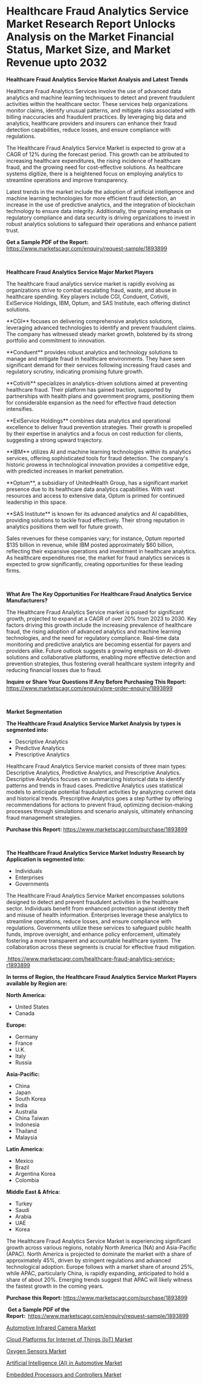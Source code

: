 <p><h1>Healthcare Fraud Analytics Service Market Research Report Unlocks Analysis on the Market Financial Status, Market Size, and Market Revenue upto 2032</h1></p><p><strong>Healthcare Fraud Analytics Service Market Analysis and Latest Trends</strong></p>
<p><p>Healthcare Fraud Analytics Services involve the use of advanced data analytics and machine learning techniques to detect and prevent fraudulent activities within the healthcare sector. These services help organizations monitor claims, identify unusual patterns, and mitigate risks associated with billing inaccuracies and fraudulent practices. By leveraging big data and analytics, healthcare providers and insurers can enhance their fraud detection capabilities, reduce losses, and ensure compliance with regulations.</p><p>The Healthcare Fraud Analytics Service Market is expected to grow at a CAGR of 12% during the forecast period. This growth can be attributed to increasing healthcare expenditures, the rising incidence of healthcare fraud, and the growing need for cost-effective solutions. As healthcare systems digitize, there is a heightened focus on employing analytics to streamline operations and improve transparency.</p><p>Latest trends in the market include the adoption of artificial intelligence and machine learning technologies for more efficient fraud detection, an increase in the use of predictive analytics, and the integration of blockchain technology to ensure data integrity. Additionally, the growing emphasis on regulatory compliance and data security is driving organizations to invest in robust analytics solutions to safeguard their operations and enhance patient trust.</p></p>
<p><strong>Get a Sample PDF of the Report:&nbsp;</strong> <a href="https://www.marketscagr.com/enquiry/request-sample/1893899?utm_campaign=2194&utm_medium=2&utm_source=Github&utm_content=ia&utm_term=11032025&utm_id=healthcare-fraud-analytics-service">https://www.marketscagr.com/enquiry/request-sample/1893899</a></p>
<p>&nbsp;</p>
<p><strong>Healthcare Fraud Analytics Service Major Market Players</strong></p>
<p><p>The healthcare fraud analytics service market is rapidly evolving as organizations strive to combat escalating fraud, waste, and abuse in healthcare spending. Key players include CGI, Conduent, Cotiviti, ExlService Holdings, IBM, Optum, and SAS Institute, each offering distinct solutions.</p><p>**CGI** focuses on delivering comprehensive analytics solutions, leveraging advanced technologies to identify and prevent fraudulent claims. The company has witnessed steady market growth, bolstered by its strong portfolio and commitment to innovation.</p><p>**Conduent** provides robust analytics and technology solutions to manage and mitigate fraud in healthcare environments. They have seen significant demand for their services following increasing fraud cases and regulatory scrutiny, indicating promising future growth.</p><p>**Cotiviti** specializes in analytics-driven solutions aimed at preventing healthcare fraud. Their platform has gained traction, supported by partnerships with health plans and government programs, positioning them for considerable expansion as the need for effective fraud detection intensifies.</p><p>**ExlService Holdings** combines data analytics and operational excellence to deliver fraud prevention strategies. Their growth is propelled by their expertise in analytics and a focus on cost reduction for clients, suggesting a strong upward trajectory.</p><p>**IBM** utilizes AI and machine learning technologies within its analytics services, offering sophisticated tools for fraud detection. The company's historic prowess in technological innovation provides a competitive edge, with predicted increases in market penetration.</p><p>**Optum**, a subsidiary of UnitedHealth Group, has a significant market presence due to its healthcare data analytics capabilities. With vast resources and access to extensive data, Optum is primed for continued leadership in this space.</p><p>**SAS Institute** is known for its advanced analytics and AI capabilities, providing solutions to tackle fraud effectively. Their strong reputation in analytics positions them well for future growth.</p><p>Sales revenues for these companies vary; for instance, Optum reported $135 billion in revenue, while IBM posted approximately $60 billion, reflecting their expansive operations and investment in healthcare analytics. As healthcare expenditures rise, the market for fraud analytics services is expected to grow significantly, creating opportunities for these leading firms.</p></p>
<p>&nbsp;</p>
<p><strong>What Are The Key Opportunities For Healthcare Fraud Analytics Service Manufacturers?</strong></p>
<p><p>The Healthcare Fraud Analytics Service market is poised for significant growth, projected to expand at a CAGR of over 20% from 2023 to 2030. Key factors driving this growth include the increasing prevalence of healthcare fraud, the rising adoption of advanced analytics and machine learning technologies, and the need for regulatory compliance. Real-time data monitoring and predictive analytics are becoming essential for payers and providers alike. Future outlook suggests a growing emphasis on AI-driven solutions and collaborative platforms, enabling more effective detection and prevention strategies, thus fostering overall healthcare system integrity and reducing financial losses due to fraud.</p></p>
<p><strong>Inquire or Share Your Questions If Any Before Purchasing This Report:</strong> <a href="https://www.marketscagr.com/enquiry/pre-order-enquiry/1893899?utm_campaign=2194&utm_medium=2&utm_source=Github&utm_content=ia&utm_term=11032025&utm_id=healthcare-fraud-analytics-service">https://www.marketscagr.com/enquiry/pre-order-enquiry/1893899</a></p>
<p>&nbsp;</p>
<p><strong>Market Segmentation</strong></p>
<p><strong>The Healthcare Fraud Analytics Service Market Analysis by types is segmented into:</strong></p>
<p><ul><li>Descriptive Analytics</li><li>Predictive Analytics</li><li>Prescriptive Analytics</li></ul></p>
<p><p>Healthcare Fraud Analytics Service market consists of three main types: Descriptive Analytics, Predictive Analytics, and Prescriptive Analytics. Descriptive Analytics focuses on summarizing historical data to identify patterns and trends in fraud cases. Predictive Analytics uses statistical models to anticipate potential fraudulent activities by analyzing current data and historical trends. Prescriptive Analytics goes a step further by offering recommendations for actions to prevent fraud, optimizing decision-making processes through simulations and scenario analysis, ultimately enhancing fraud management strategies.</p></p>
<p><strong>Purchase this Report:&nbsp;</strong><a href="https://www.marketscagr.com/purchase/1893899?utm_campaign=2194&utm_medium=2&utm_source=Github&utm_content=ia&utm_term=11032025&utm_id=healthcare-fraud-analytics-service">https://www.marketscagr.com/purchase/1893899</a></p>
<p>&nbsp;</p>
<p><strong>The Healthcare Fraud Analytics Service Market Industry Research by Application is segmented into:</strong></p>
<p><ul><li>Individuals</li><li>Enterprises</li><li>Governments</li></ul></p>
<p><p>The Healthcare Fraud Analytics Service Market encompasses solutions designed to detect and prevent fraudulent activities in the healthcare sector. Individuals benefit from enhanced protection against identity theft and misuse of health information. Enterprises leverage these analytics to streamline operations, reduce losses, and ensure compliance with regulations. Governments utilize these services to safeguard public health funds, improve oversight, and enhance policy enforcement, ultimately fostering a more transparent and accountable healthcare system. The collaboration across these segments is crucial for effective fraud mitigation.</p></p>
<p><a href="https://www.marketscagr.com/healthcare-fraud-analytics-service-r1893899?utm_campaign=2194&utm_medium=2&utm_source=Github&utm_content=ia&utm_term=11032025&utm_id=healthcare-fraud-analytics-service">&nbsp;https://www.marketscagr.com/healthcare-fraud-analytics-service-r1893899</a></p>
<p><strong>In terms of Region, the Healthcare Fraud Analytics Service Market Players available by Region are:</strong></p>
<p>
    <p> <strong> North America: </strong>
        <ul>
            <li>United States</li>
            <li>Canada</li>
        </ul>
        </p> 
    <p> <strong> Europe: </strong>
        <ul>
            <li>Germany</li>
            <li>France</li>
            <li>U.K.</li>
            <li>Italy</li>
            <li>Russia</li>
        </ul>
        </p> 
    <p> <strong> Asia-Pacific: </strong>
        <ul>
            <li>China</li>
            <li>Japan</li>
            <li>South Korea</li>
            <li>India</li>
            <li>Australia</li>
            <li>China Taiwan</li>
            <li>Indonesia</li>
            <li>Thailand</li>
            <li>Malaysia</li>
        </ul>
        </p> 
    <p> <strong> Latin America: </strong>
        <ul>
            <li>Mexico</li>
            <li>Brazil</li>
            <li>Argentina Korea</li>
            <li>Colombia</li>
        </ul>
        </p> 
    <p> <strong> Middle East & Africa: </strong>
        <ul>
            <li>Turkey</li>
            <li>Saudi</li>
            <li>Arabia</li>
            <li>UAE</li>
            <li>Korea</li>
        </ul>
    </p>
    </p>
<p><p>The Healthcare Fraud Analytics Service Market is experiencing significant growth across various regions, notably North America (NA) and Asia-Pacific (APAC). North America is projected to dominate the market with a share of approximately 45%, driven by stringent regulations and advanced technological adoption. Europe follows with a market share of around 25%, while APAC, particularly China, is rapidly expanding, anticipated to hold a share of about 20%. Emerging trends suggest that APAC will likely witness the fastest growth in the coming years.</p></p>
<p><strong>Purchase this Report: </strong><a href="https://www.marketscagr.com/purchase/1893899?utm_campaign=2194&utm_medium=2&utm_source=Github&utm_content=ia&utm_term=11032025&utm_id=healthcare-fraud-analytics-service">https://www.marketscagr.com/purchase/1893899</a></p>
<p>&nbsp;<strong>Get a Sample PDF of the Report:&nbsp;&nbsp;</strong><a href="https://www.marketscagr.com/enquiry/request-sample/1893899?utm_campaign=2194&utm_medium=2&utm_source=Github&utm_content=ia&utm_term=11032025&utm_id=healthcare-fraud-analytics-service">https://www.marketscagr.com/enquiry/request-sample/1893899</a></p>
<p><strong></strong></p>
<p><p><a href="https://www.linkedin.com/pulse/market-study-automotive-infrared-camera-size-dynamics-expected-h4nge?utm_campaign=2194&utm_medium=2&utm_source=Github&utm_content=ia&utm_term=11032025&utm_id=healthcare-fraud-analytics-service">Automotive Infrared Camera Market</a></p><p><a href="https://github.com/ngozudapshi/Market-Research-Report-List-1/blob/main/cloud-platforms-for-internet-of-things-iot-market.md?utm_campaign=2194&utm_medium=2&utm_source=Github&utm_content=ia&utm_term=11032025&utm_id=healthcare-fraud-analytics-service">Cloud Platforms for Internet of Things (IoT) Market</a></p><p><a href="https://www.linkedin.com/pulse/industry-projections-global-oxygen-sensors-market-size-experiencing-mclxf?utm_campaign=2194&utm_medium=2&utm_source=Github&utm_content=ia&utm_term=11032025&utm_id=healthcare-fraud-analytics-service">Oxygen Sensors Market</a></p><p><a href="https://github.com/vitrilaoire/Market-Research-Report-List-1/blob/main/artificial-intelligence-ai-in-automotive-market.md?utm_campaign=2194&utm_medium=2&utm_source=Github&utm_content=ia&utm_term=11032025&utm_id=healthcare-fraud-analytics-service">Artificial Intelligence (AI) in Automotive Market</a></p><p><a href="https://www.linkedin.com/pulse/aligning-strategies-growth-embedded-processors-controllers-9dcxc?utm_campaign=2194&utm_medium=2&utm_source=Github&utm_content=ia&utm_term=11032025&utm_id=healthcare-fraud-analytics-service">Embedded Processors and Controllers Market</a></p></p>